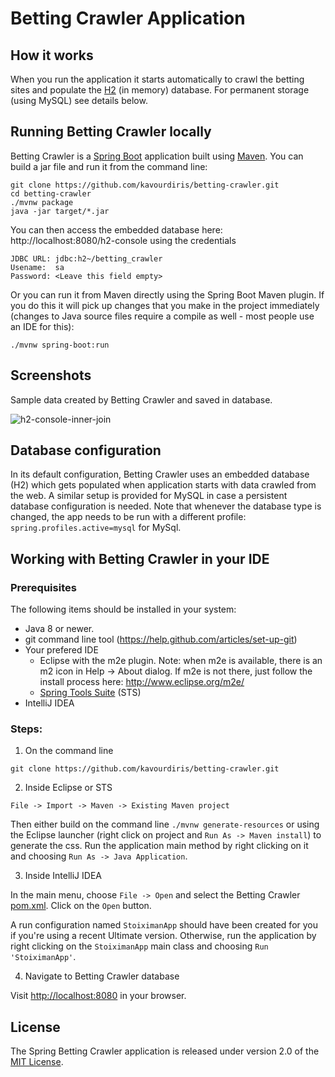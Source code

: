 # Betting Crawler Application

## How it works
When you run the application it starts automatically to crawl the betting sites and populate the [H2](http://www.h2database.com/html/main.html) (in memory) database. For permanent storage (using MySQL) see details below.

## Running Betting Crawler locally
Betting Crawler is a [Spring Boot](https://spring.io/guides/gs/spring-boot) application built using [Maven](https://spring.io/guides/gs/maven/). You can build a jar file and run it from the command line:


```
git clone https://github.com/kavourdiris/betting-crawler.git
cd betting-crawler
./mvnw package
java -jar target/*.jar
```

You can then access the embedded database here: http://localhost:8080/h2-console using the credentials

```
JDBC URL: jdbc:h2~/betting_crawler
Usename:  sa
Password: <Leave this field empty>
```


Or you can run it from Maven directly using the Spring Boot Maven plugin. If you do this it will pick up changes that you make in the project immediately (changes to Java source files require a compile as well - most people use an IDE for this):

```
./mvnw spring-boot:run
```

## Screenshots
Sample data created by Betting Crawler and saved in database.

![h2-console-inner-join](https://user-images.githubusercontent.com/23057170/52333886-0182d580-2a07-11e9-8ef7-0129139b581c.png)

## Database configuration

In its default configuration, Betting Crawler uses an embedded database (H2) which gets populated when application starts with data crawled from the web. A similar setup is provided for MySQL in case a persistent database configuration is needed.
Note that whenever the database type is changed, the app needs to be run with a different profile: `spring.profiles.active=mysql` for MySql.

## Working with Betting Crawler in your IDE

### Prerequisites
The following items should be installed in your system:
* Java 8 or newer.
* git command line tool (https://help.github.com/articles/set-up-git)
* Your prefered IDE 
  * Eclipse with the m2e plugin. Note: when m2e is available, there is an m2 icon in Help -> About dialog. If m2e is not there, just follow the install process here: http://www.eclipse.org/m2e/
  * [Spring Tools Suite](https://spring.io/tools) (STS)
* IntelliJ IDEA

### Steps:

1) On the command line
```
git clone https://github.com/kavourdiris/betting-crawler.git
```
2) Inside Eclipse or STS
```
File -> Import -> Maven -> Existing Maven project
```

Then either build on the command line `./mvnw generate-resources` or using the Eclipse launcher (right click on project and `Run As -> Maven install`) to generate the css. Run the application main method by right clicking on it and choosing `Run As -> Java Application`.

3) Inside IntelliJ IDEA

In the main menu, choose `File -> Open` and select the Betting Crawler [pom.xml](pom.xml). Click on the `Open` button.

A run configuration named `StoiximanApp` should have been created for you if you're using a recent Ultimate
version. Otherwise, run the application by right clicking on the `StoiximanApp` main class and choosing
`Run 'StoiximanApp'`.

4) Navigate to Betting Crawler database

Visit [http://localhost:8080](http://localhost:8080:h2-console) in your browser.


## License

The Spring Betting Crawler application is released under version 2.0 of the [MIT License](https://opensource.org/licenses/MIT).

